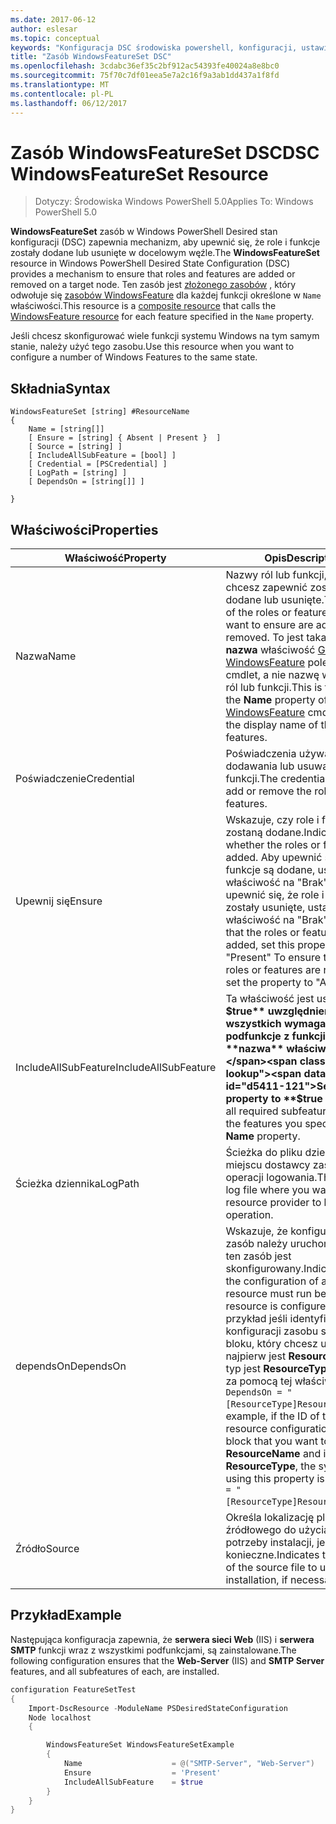 ```yaml
---
ms.date: 2017-06-12
author: eslesar
ms.topic: conceptual
keywords: "Konfiguracja DSC środowiska powershell, konfiguracji, ustawienia"
title: "Zasób WindowsFeatureSet DSC"
ms.openlocfilehash: 3cdabc36ef35c2bf912ac54393fe40024a8e8bc0
ms.sourcegitcommit: 75f70c7df01eea5e7a2c16f9a3ab1dd437a1f8fd
ms.translationtype: MT
ms.contentlocale: pl-PL
ms.lasthandoff: 06/12/2017
---
```

# <a name="dsc-windowsfeatureset-resource"></a><span data-ttu-id="d5411-103">Zasób WindowsFeatureSet DSC</span><span class="sxs-lookup"><span data-stu-id="d5411-103">DSC WindowsFeatureSet Resource</span></span>

> <span data-ttu-id="d5411-104">Dotyczy: Środowiska Windows PowerShell 5.0</span><span class="sxs-lookup"><span data-stu-id="d5411-104">Applies To: Windows PowerShell 5.0</span></span>

<span data-ttu-id="d5411-105">**WindowsFeatureSet** zasób w Windows PowerShell Desired stan konfiguracji (DSC) zapewnia mechanizm, aby upewnić się, że role i funkcje zostały dodane lub usunięte w docelowym węźle.</span><span class="sxs-lookup"><span data-stu-id="d5411-105">The **WindowsFeatureSet** resource in Windows PowerShell Desired State Configuration (DSC) provides a mechanism to ensure that roles and features are added or removed on a target node.</span></span>
<span data-ttu-id="d5411-106">Ten zasób jest [złożonego zasobów](authoringResourceComposite.md) , który odwołuje się [zasobów WindowsFeature](windowsfeatureResource.md) dla każdej funkcji określone w `Name` właściwości.</span><span class="sxs-lookup"><span data-stu-id="d5411-106">This resource is a [composite resource](authoringResourceComposite.md) that calls the [WindowsFeature resource](windowsfeatureResource.md) for each feature specified in the `Name` property.</span></span>

<span data-ttu-id="d5411-107">Jeśli chcesz skonfigurować wiele funkcji systemu Windows na tym samym stanie, należy użyć tego zasobu.</span><span class="sxs-lookup"><span data-stu-id="d5411-107">Use this resource when you want to configure a number of Windows Features to the same state.</span></span>

## <a name="syntax"></a><span data-ttu-id="d5411-108">Składnia</span><span class="sxs-lookup"><span data-stu-id="d5411-108">Syntax</span></span>

```
WindowsFeatureSet [string] #ResourceName
{
    Name = [string[]] 
    [ Ensure = [string] { Absent | Present }  ]
    [ Source = [string] ]
    [ IncludeAllSubFeature = [bool] ]
    [ Credential = [PSCredential] ]
    [ LogPath = [string] ]
    [ DependsOn = [string[]] ]
    
}
```

## <a name="properties"></a><span data-ttu-id="d5411-109">Właściwości</span><span class="sxs-lookup"><span data-stu-id="d5411-109">Properties</span></span>

|  <span data-ttu-id="d5411-110">Właściwość</span><span class="sxs-lookup"><span data-stu-id="d5411-110">Property</span></span>  |  <span data-ttu-id="d5411-111">Opis</span><span class="sxs-lookup"><span data-stu-id="d5411-111">Description</span></span>   | 
|---|---| 
| <span data-ttu-id="d5411-112">Nazwa</span><span class="sxs-lookup"><span data-stu-id="d5411-112">Name</span></span>| <span data-ttu-id="d5411-113">Nazwy ról lub funkcji, które chcesz zapewnić zostały dodane lub usunięte.</span><span class="sxs-lookup"><span data-stu-id="d5411-113">The names of the roles or features that you want to ensure are added or removed.</span></span> <span data-ttu-id="d5411-114">To jest taka sama jak **nazwa** właściwość [Get-WindowsFeature](https://technet.microsoft.com/en-us/library/jj205469.aspx) polecenia cmdlet, a nie nazwę wyświetlaną ról lub funkcji.</span><span class="sxs-lookup"><span data-stu-id="d5411-114">This is the same as the **Name** property of the [Get-WindowsFeature](https://technet.microsoft.com/en-us/library/jj205469.aspx) cmdlet, and not the display name of the roles or features.</span></span>| 
| <span data-ttu-id="d5411-115">Poświadczenie</span><span class="sxs-lookup"><span data-stu-id="d5411-115">Credential</span></span>| <span data-ttu-id="d5411-116">Poświadczenia używane do dodawania lub usuwania ról lub funkcji.</span><span class="sxs-lookup"><span data-stu-id="d5411-116">The credentials to use to add or remove the roles or features.</span></span>| 
| <span data-ttu-id="d5411-117">Upewnij się</span><span class="sxs-lookup"><span data-stu-id="d5411-117">Ensure</span></span>| <span data-ttu-id="d5411-118">Wskazuje, czy role i funkcje zostaną dodane.</span><span class="sxs-lookup"><span data-stu-id="d5411-118">Indicates whether the roles or features are added.</span></span> <span data-ttu-id="d5411-119">Aby upewnić się, że role i funkcje są dodane, ustaw tę właściwość na "Brak", aby upewnić się, że role i funkcje zostały usunięte, ustaw właściwość na "Brak".</span><span class="sxs-lookup"><span data-stu-id="d5411-119">To ensure that the roles or features are added, set this property to "Present" To ensure that the roles or features are removed, set the property to "Absent".</span></span>| 
| <span data-ttu-id="d5411-120">IncludeAllSubFeature</span><span class="sxs-lookup"><span data-stu-id="d5411-120">IncludeAllSubFeature</span></span>| <span data-ttu-id="d5411-121">Ta właściwość jest ustawiana **$true** uwzględnienie wszystkich wymaganych podfunkcje z funkcji z **nazwa** właściwości.</span><span class="sxs-lookup"><span data-stu-id="d5411-121">Set this property to **$true** to include all required subfeatures with of the features you specify with the **Name** property.</span></span>| 
| <span data-ttu-id="d5411-122">Ścieżka dziennika</span><span class="sxs-lookup"><span data-stu-id="d5411-122">LogPath</span></span>| <span data-ttu-id="d5411-123">Ścieżka do pliku dziennika miejscu dostawcy zasobów do operacji logowania.</span><span class="sxs-lookup"><span data-stu-id="d5411-123">The path to a log file where you want the resource provider to log the operation.</span></span>| 
| <span data-ttu-id="d5411-124">dependsOn</span><span class="sxs-lookup"><span data-stu-id="d5411-124">DependsOn</span></span>| <span data-ttu-id="d5411-125">Wskazuje, że konfiguracja inny zasób należy uruchomić przed ten zasób jest skonfigurowany.</span><span class="sxs-lookup"><span data-stu-id="d5411-125">Indicates that the configuration of another resource must run before this resource is configured.</span></span> <span data-ttu-id="d5411-126">Na przykład jeśli identyfikator konfiguracji zasobu skryptu bloku, który chcesz uruchomić najpierw jest __ResourceName__ i jej typ jest __ResourceType__, składnia za pomocą tej właściwości jest `DependsOn = "[ResourceType]ResourceName"`.</span><span class="sxs-lookup"><span data-stu-id="d5411-126">For example, if the ID of the resource configuration script block that you want to run first is __ResourceName__ and its type is __ResourceType__, the syntax for using this property is `DependsOn = "[ResourceType]ResourceName"`.</span></span>| 
| <span data-ttu-id="d5411-127">Źródło</span><span class="sxs-lookup"><span data-stu-id="d5411-127">Source</span></span>| <span data-ttu-id="d5411-128">Określa lokalizację pliku źródłowego do użycia na potrzeby instalacji, jeśli to konieczne.</span><span class="sxs-lookup"><span data-stu-id="d5411-128">Indicates the location of the source file to use for installation, if necessary.</span></span>| 

## <a name="example"></a><span data-ttu-id="d5411-129">Przykład</span><span class="sxs-lookup"><span data-stu-id="d5411-129">Example</span></span>

<span data-ttu-id="d5411-130">Następująca konfiguracja zapewnia, że **serwera sieci Web** (IIS) i **serwera SMTP** funkcji wraz z wszystkimi podfunkcjami, są zainstalowane.</span><span class="sxs-lookup"><span data-stu-id="d5411-130">The following configuration ensures that the **Web-Server** (IIS) and **SMTP Server** features, and all subfeatures of each, are installed.</span></span>

```powershell
configuration FeatureSetTest
{
    Import-DscResource -ModuleName PSDesiredStateConfiguration
    Node localhost
    {

        WindowsFeatureSet WindowsFeatureSetExample
        {
            Name                    = @("SMTP-Server", "Web-Server")
            Ensure                  = 'Present'
            IncludeAllSubFeature    = $true
        } 
    }
}
```

